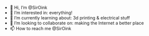 - 👋 Hi, I’m @SirOink
- 👀 I’m interested in: everything!
- 🌱 I’m currently learning about: 3d printing & electrical stuff
- 💞️ I’m looking to collaborate on: making the Internet a better place
- 📫 How to reach me @SirOink

<!---
SirOink/SirOink is a ✨ special ✨ repository because its `README.md` (this file) appears on your GitHub profile.
You can click the Preview link to take a look at your changes.
--->
